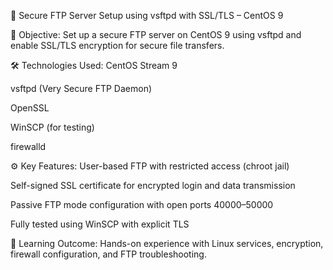 
🔐 Secure FTP Server Setup using vsftpd with SSL/TLS – CentOS 9

📌 Objective:
Set up a secure FTP server on CentOS 9 using vsftpd and enable SSL/TLS encryption for secure file transfers.

🛠️ Technologies Used:
CentOS Stream 9

vsftpd (Very Secure FTP Daemon)

OpenSSL

WinSCP (for testing)

firewalld

⚙️ Key Features:
User-based FTP with restricted access (chroot jail)

Self-signed SSL certificate for encrypted login and data transmission

Passive FTP mode configuration with open ports 40000–50000

Fully tested using WinSCP with explicit TLS

🧠 Learning Outcome:
Hands-on experience with Linux services, encryption, firewall configuration, and FTP troubleshooting.
